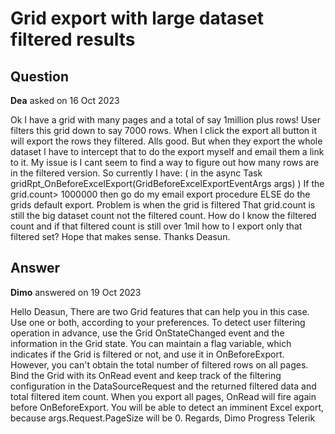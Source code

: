 # Grid export with large dataset filtered results

## Question

**Dea** asked on 16 Oct 2023

Ok I have a grid with many pages and a total of say 1million plus rows! User filters this grid down to say 7000 rows. When I click the export all button it will export the rows they filtered. Alls good. But when they export the whole dataset I have to intercept that to do the export myself and email them a link to it. My issue is I cant seem to find a way to figure out how many rows are in the filtered version. So currently I have: ( in the async Task gridRpt_OnBeforeExcelExport(GridBeforeExcelExportEventArgs args) ) If the grid.count> 1000000 then go do my email export procedure ELSE do the grids default export. Problem is when the grid is filtered That grid.count is still the big dataset count not the filtered count. How do I know the filtered count and if that filtered count is still over 1mil how to I export only that filtered set? Hope that makes sense. Thanks Deasun.

## Answer

**Dimo** answered on 19 Oct 2023

Hello Deasun, There are two Grid features that can help you in this case. Use one or both, according to your preferences. To detect user filtering operation in advance, use the Grid OnStateChanged event and the information in the Grid state. You can maintain a flag variable, which indicates if the Grid is filtered or not, and use it in OnBeforeExport. However, you can't obtain the total number of filtered rows on all pages. Bind the Grid with its OnRead event and keep track of the filtering configuration in the DataSourceRequest and the returned filtered data and total filtered item count. When you export all pages, OnRead will fire again before OnBeforeExport. You will be able to detect an imminent Excel export, because args.Request.PageSize will be 0. Regards, Dimo Progress Telerik
